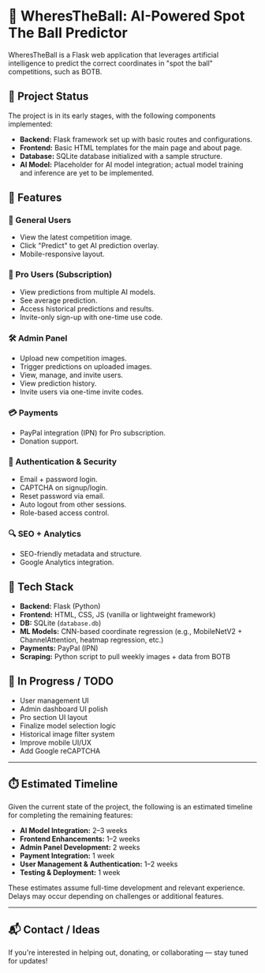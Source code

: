# 🎯 WheresTheBall: AI-Powered Spot The Ball Predictor

WheresTheBall is a Flask web application that leverages artificial intelligence to predict the correct coordinates in "spot the ball" competitions, such as BOTB.

## 🚀 Project Status

The project is in its early stages, with the following components implemented:

- **Backend:** Flask framework set up with basic routes and configurations.
- **Frontend:** Basic HTML templates for the main page and about page.
- **Database:** SQLite database initialized with a sample structure.
- **AI Model:** Placeholder for AI model integration; actual model training and inference are yet to be implemented.

## 🧠 Features

### 👤 General Users

- View the latest competition image.
- Click "Predict" to get AI prediction overlay.
- Mobile-responsive layout.

### 🚀 Pro Users (Subscription)

- View predictions from multiple AI models.
- See average prediction.
- Access historical predictions and results.
- Invite-only sign-up with one-time use code.

### 🛠️ Admin Panel

- Upload new competition images.
- Trigger predictions on uploaded images.
- View, manage, and invite users.
- View prediction history.
- Invite users via one-time invite codes.

### 💳 Payments

- PayPal integration (IPN) for Pro subscription.
- Donation support.

### 🔐 Authentication & Security

- Email + password login.
- CAPTCHA on signup/login.
- Reset password via email.
- Auto logout from other sessions.
- Role-based access control.

### 🔍 SEO + Analytics

- SEO-friendly metadata and structure.
- Google Analytics integration.

## 🧰 Tech Stack

- **Backend:** Flask (Python)  
- **Frontend:** HTML, CSS, JS (vanilla or lightweight framework)  
- **DB:** SQLite (`database.db`)  
- **ML Models:** CNN-based coordinate regression (e.g., MobileNetV2 + ChannelAttention, heatmap regression, etc.)  
- **Payments:** PayPal (IPN)  
- **Scraping:** Python script to pull weekly images + data from BOTB  

## 🧪 In Progress / TODO

- User management UI  
- Admin dashboard UI polish  
- Pro section UI layout  
- Finalize model selection logic  
- Historical image filter system  
- Improve mobile UI/UX  
- Add Google reCAPTCHA  

---

## ⏱️ Estimated Timeline

Given the current state of the project, the following is an estimated timeline for completing the remaining features:

- **AI Model Integration:** 2–3 weeks  
- **Frontend Enhancements:** 1–2 weeks  
- **Admin Panel Development:** 2 weeks  
- **Payment Integration:** 1 week  
- **User Management & Authentication:** 1–2 weeks  
- **Testing & Deployment:** 1 week  

These estimates assume full-time development and relevant experience. Delays may occur depending on challenges or additional features.

---

## 📬 Contact / Ideas

If you're interested in helping out, donating, or collaborating — stay tuned for updates!
